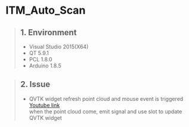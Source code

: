 # ITM_Auto_Scan

>## 1. Environment
>    + Visual Studio 2015(X64)
>    + QT 5.9.1
>    + PCL 1.8.0
>    + Arduino 1.8.5

>## 2. Issue
>	+ QVTK widget refresh point cloud and mouse event is triggered
>	[Youtube link](https://www.youtube.com/watch?v=fcoMvsVMy0s)<br/>
>	when the point cloud come, emit signal and use slot to update QVTK widget